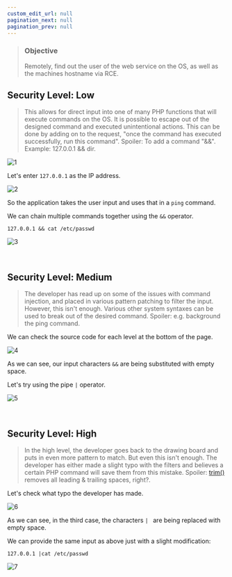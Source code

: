 ```yaml
---
custom_edit_url: null
pagination_next: null
pagination_prev: null
---
```


> ### Objective
> Remotely, find out the user of the web service on the OS, as well as the machines hostname via RCE.
## Security Level: Low
> This allows for direct input into one of many PHP functions that will execute commands on the OS. It is possible to escape out of the designed command and executed unintentional actions.
> This can be done by adding on to the request, "once the command has executed successfully, run this command".
> Spoiler: To add a command "&&". Example: 127.0.0.1 && dir.

![1](https://github.com/Knign/Write-ups/assets/110326359/6274dc2d-aa0d-418d-8f07-b556a9d0215d)

Let's enter `127.0.0.1` as the IP address.

![2](https://github.com/Knign/Write-ups/assets/110326359/d60d766c-af4b-450e-8b00-77993275a5fa)

So the application takes the user input and uses that in a `ping` command.

We can chain multiple commands together using the `&&` operator.
```
127.0.0.1 && cat /etc/passwd
```

![3](https://github.com/Knign/Write-ups/assets/110326359/3f3762ba-7fec-4d5b-9fb4-721a97449299)

&nbsp;


## Security Level: Medium
> The developer has read up on some of the issues with command injection, and placed in various pattern patching to filter the input. However, this isn't enough.
> Various other system syntaxes can be used to break out of the desired command.
> Spoiler: e.g. background the ping command.

We can check the source code for each level at the bottom of the page.

![4](https://github.com/Knign/Write-ups/assets/110326359/4e68805a-66f3-456d-987e-528ef9aa62c0)

As we can see, our input characters `&&` are being substituted with empty space.

Let's try using the pipe `|` operator.

![5](https://github.com/Knign/Write-ups/assets/110326359/35fbc180-d1f0-4885-94f2-66c86e3803ed)

&nbsp;


## Security Level: High
> In the high level, the developer goes back to the drawing board and puts in even more pattern to match. But even this isn't enough.
> The developer has either made a slight typo with the filters and believes a certain PHP command will save them from this mistake.
> Spoiler: [trim()](https://secure.php.net/manual/en/function.trim.php)			removes all leading & trailing spaces, right?.

Let's check what typo the developer has made.

![6](https://github.com/Knign/Write-ups/assets/110326359/87fcec55-b767-4132-90fd-f8678a4c3940)

As we can see, in the third case, the characters `| ` are being replaced with empty space.

We can provide the same input as above just with a slight modification:
```
127.0.0.1 |cat /etc/passwd
```

![7](https://github.com/Knign/Write-ups/assets/110326359/5da830c9-dfe8-43c0-918d-e59548876ce4)
